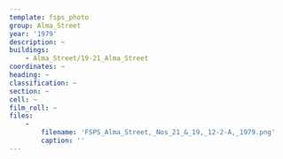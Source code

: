 ```yaml
---
template: fsps_photo
group: Alma_Street
year: '1979'
description: ~
buildings:
    - Alma_Street/19-21_Alma_Street
coordinates: ~
heading: ~
classification: ~
section: ~
cell: ~
film_roll: ~
files:
    -
        filename: 'FSPS_Alma_Street,_Nos_21_&_19,_12-2-A,_1979.png'
        caption: ''
---
```

